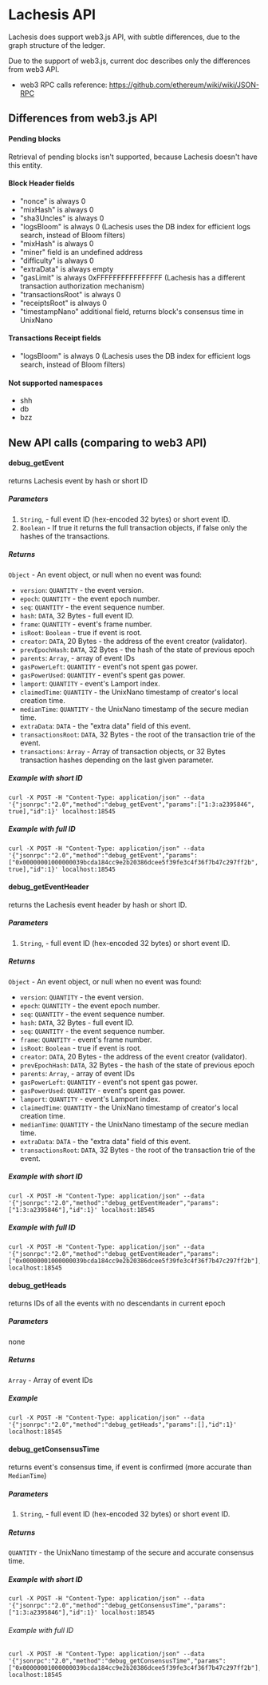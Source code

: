 # Lachesis API

Lachesis does support web3.js API, with subtle differences,
due to the graph structure of the ledger.

Due to the support of web3.js, current doc describes only the differences from web3 API.

-   web3 RPC calls reference: <https://github.com/ethereum/wiki/wiki/JSON-RPC>

## Differences from web3.js API

#### Pending blocks

Retrieval of pending blocks isn't supported, because Lachesis doesn't have this
entity.

#### Block Header fields

-   "nonce" is always 0
-   "mixHash" is always 0
-   "sha3Uncles" is always 0
-   "logsBloom" is always 0
    (Lachesis uses the DB index for efficient logs search, instead of Bloom filters)
-   "mixHash" is always 0
-   "miner" field is an undefined address
-   "difficulty" is always 0
-   "extraData" is always empty
-   "gasLimit" is always 0xFFFFFFFFFFFFFFFF
    (Lachesis has a different transaction authorization mechanism)
-   "transactionsRoot" is always 0
-   "receiptsRoot" is always 0
-   "timestampNano" additional field, returns block's consensus time in UnixNano

#### Transactions Receipt fields

-   "logsBloom" is always 0
    (Lachesis uses the DB index for efficient logs search, instead of Bloom filters)

#### Not supported namespaces

-   shh
-   db
-   bzz

## New API calls (comparing to web3 API)

#### debug_getEvent

returns Lachesis event by hash or short ID

##### Parameters

1.  `String`, - full event ID (hex-encoded 32 bytes) or short event ID.
2.  `Boolean` - If true it returns the full transaction objects, if false only the hashes of the transactions.

##### Returns

`Object` - An event object, or null when no event was found:

-   `version`: `QUANTITY` - the event version.
-   `epoch`: `QUANTITY` - the event epoch number.
-   `seq`: `QUANTITY` - the event sequence number.
-   `hash`: `DATA`, 32 Bytes - full event ID.
-   `frame`: `QUANTITY` - event's frame number.
-   `isRoot`: `Boolean` - true if event is root.
-   `creator`: `DATA`, 20 Bytes - the address of the event creator (validator).
-   `prevEpochHash`: `DATA`, 32 Bytes - the hash of the state of previous epoch
-   `parents`: `Array`, - array of event IDs
-   `gasPowerLeft`: `QUANTITY` - event's not spent gas power.
-   `gasPowerUsed`: `QUANTITY` - event's spent gas power.
-   `lamport`: `QUANTITY` - event's Lamport index.
-   `claimedTime`: `QUANTITY` - the UnixNano timestamp of creator's local creation time.
-   `medianTime`: `QUANTITY` - the UnixNano timestamp of the secure median time.
-   `extraData`: `DATA` - the "extra data" field of this event.
-   `transactionsRoot`: `DATA`, 32 Bytes - the root of the transaction trie of the event.
-   `transactions`: `Array` - Array of transaction objects, or 32 Bytes transaction hashes depending on the last given parameter.

##### Example with short ID

    curl -X POST -H "Content-Type: application/json" --data '{"jsonrpc":"2.0","method":"debug_getEvent","params":["1:3:a2395846", true],"id":1}' localhost:18545

##### Example with full ID

    curl -X POST -H "Content-Type: application/json" --data '{"jsonrpc":"2.0","method":"debug_getEvent","params":["0x00000001000000039bcda184cc9e2b20386dcee5f39fe3c4f36f7b47c297ff2b", true],"id":1}' localhost:18545

#### debug_getEventHeader

returns the Lachesis event header by hash or short ID.

##### Parameters

1.  `String`, - full event ID (hex-encoded 32 bytes) or short event ID.

##### Returns

`Object` - An event object, or null when no event was found:

-   `version`: `QUANTITY` - the event version.
-   `epoch`: `QUANTITY` - the event epoch number.
-   `seq`: `QUANTITY` - the event sequence number.
-   `hash`: `DATA`, 32 Bytes - full event ID.
-   `seq`: `QUANTITY` - the event sequence number.
-   `frame`: `QUANTITY` - event's frame number.
-   `isRoot`: `Boolean` - true if event is root.
-   `creator`: `DATA`, 20 Bytes - the address of the event creator (validator).
-   `prevEpochHash`: `DATA`, 32 Bytes - the hash of the state of previous epoch
-   `parents`: `Array`, - array of event IDs
-   `gasPowerLeft`: `QUANTITY` - event's not spent gas power.
-   `gasPowerUsed`: `QUANTITY` - event's spent gas power.
-   `lamport`: `QUANTITY` - event's Lamport index.
-   `claimedTime`: `QUANTITY` - the UnixNano timestamp of creator's local creation time.
-   `medianTime`: `QUANTITY` - the UnixNano timestamp of the secure median time.
-   `extraData`: `DATA` - the "extra data" field of this event.
-   `transactionsRoot`: `DATA`, 32 Bytes - the root of the transaction trie of the event.

##### Example with short ID

    curl -X POST -H "Content-Type: application/json" --data '{"jsonrpc":"2.0","method":"debug_getEventHeader","params":["1:3:a2395846"],"id":1}' localhost:18545

##### Example with full ID

    curl -X POST -H "Content-Type: application/json" --data '{"jsonrpc":"2.0","method":"debug_getEventHeader","params":["0x00000001000000039bcda184cc9e2b20386dcee5f39fe3c4f36f7b47c297ff2b"],"id":1}' localhost:18545

#### debug_getHeads

returns IDs of all the events with no descendants in current epoch

##### Parameters

none

##### Returns

`Array` - Array of event IDs

##### Example

    curl -X POST -H "Content-Type: application/json" --data '{"jsonrpc":"2.0","method":"debug_getHeads","params":[],"id":1}' localhost:18545

#### debug_getConsensusTime

returns event's consensus time, if event is confirmed (more accurate than `MedianTime`)

##### Parameters

1.  `String`, - full event ID (hex-encoded 32 bytes) or short event ID.

##### Returns

`QUANTITY` - the UnixNano timestamp of the secure and accurate consensus time.

##### Example with short ID

    curl -X POST -H "Content-Type: application/json" --data '{"jsonrpc":"2.0","method":"debug_getConsensusTime","params":["1:3:a2395846"],"id":1}' localhost:18545

###### Example with full ID

    curl -X POST -H "Content-Type: application/json" --data '{"jsonrpc":"2.0","method":"debug_getConsensusTime","params":["0x00000001000000039bcda184cc9e2b20386dcee5f39fe3c4f36f7b47c297ff2b"],"id":1}' localhost:18545
